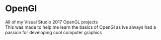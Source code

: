 # OpenGl
All of my Visual Studio 2017 OpenGL projects<br>
This was made to help me learn the basics of OpenGl as ive always had a passion 
for developing cool computer graphics 
